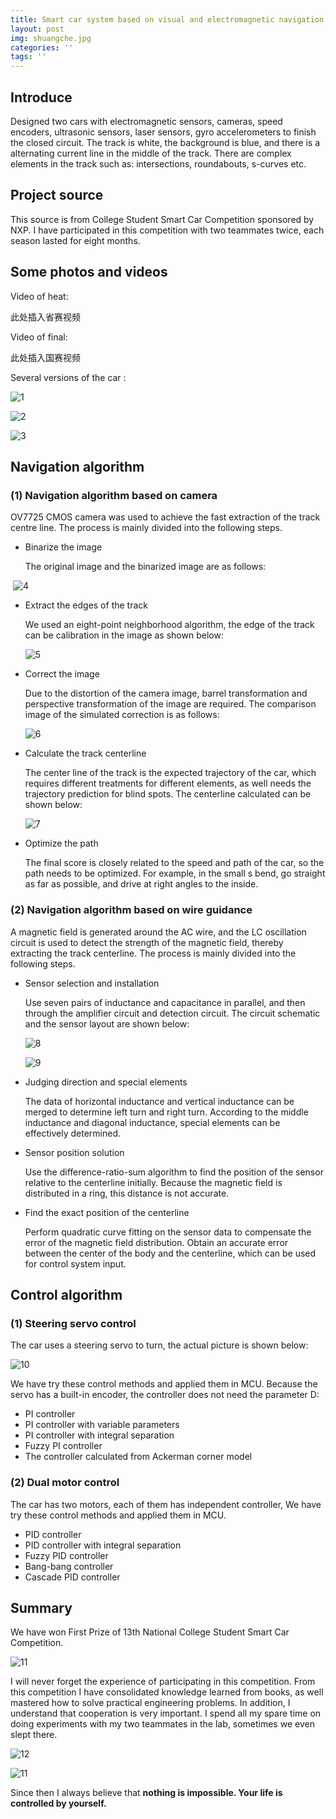 ```yaml
---
title: Smart car system based on visual and electromagnetic navigation
layout: post
img: shuangche.jpg
categories: ''
tags: ''
---
```

## Introduce
Designed two cars with electromagnetic sensors, cameras, speed encoders, ultrasonic sensors, laser sensors, gyro accelerometers to finish the closed circuit.  The track is white, the background is blue, and there is a  alternating current line in the middle of the track. There are complex elements in the track such as: intersections, roundabouts, s-curves etc. 

## Project source

This source is from College Student Smart Car Competition  sponsored by NXP. I have participated in this competition with two teammates twice, each season lasted for eight months.

## Some photos and videos

Video of  heat:

此处插入省赛视频

Video of  final:

此处插入国赛视频

Several versions of the car :

![1]({{site.baseurl}}/assets/img/a.jpg)

![2]({{site.baseurl}}/assets/img/b.jpg)

![3]({{site.baseurl}}/assets/img/c.jpg)

## Navigation algorithm

### (1)  Navigation algorithm based on camera

OV7725 CMOS camera was used to achieve the fast extraction of the track centre line. The process is mainly divided into the following steps.

- Binarize the image

  The original image and the binarized image are as follows:

​       ![4]({{site.baseurl}}/assets/img/d.PNG)

- Extract the edges of the track

  We used an eight-point neighborhood algorithm, the edge of the track can be  calibration in the image as shown below:

  ![5]({{site.baseurl}}/assets/img/e.png)

- Correct the image

  Due to the distortion of the camera image, barrel transformation and perspective transformation of the image are required. The comparison image of the simulated correction is as follows:

  ![6]({{site.baseurl}}/assets/img/f.jpg)

- Calculate the track centerline

  The center line of the track is the expected trajectory of the car, which requires different treatments for different elements, as well needs the trajectory prediction for blind spots. The centerline calculated can be shown below:

  ![7]({{site.baseurl}}/assets/img/g.png)

- Optimize the path

  The final score is closely related to the speed and path of the car, so the path needs to be optimized. For example, in the small s bend, go straight as far as possible, and drive at right angles to the inside.

### (2) Navigation algorithm based on wire guidance

A magnetic field is generated around the AC wire, and the LC oscillation circuit is used to detect the strength of the magnetic field, thereby extracting the track centerline. The process is mainly divided into the following steps.

- Sensor selection and installation

  Use seven pairs of inductance and capacitance in parallel, and then through the amplifier circuit and detection circuit. The circuit schematic and the sensor layout are shown below:

  ![8]({{site.baseurl}}/assets/img/h.PNG)

  ![9]({{site.baseurl}}/assets/img/i.PNG)

- Judging direction and special elements

  The data of horizontal inductance and vertical inductance can be merged to determine left turn and right turn. According to the middle inductance and diagonal inductance, special elements can be effectively determined.

- Sensor position solution

  Use the difference-ratio-sum algorithm to find the position of the sensor relative to the centerline initially. Because the magnetic field is distributed in a ring, this distance is not accurate.

- Find the exact position of the centerline

  Perform quadratic curve fitting on the sensor data to compensate the error of the magnetic field distribution. Obtain an accurate error between the center of the body and the centerline, which can be used for control system input.

## Control algorithm

### (1)  Steering servo control

The car uses a steering servo to turn, the actual picture is shown below:

![10]({{site.baseurl}}/assets/img/j.PNG)

We have try these control methods and applied them in MCU. Because the servo has a built-in encoder, the controller does not need the parameter D:

- PI controller
- PI controller with variable parameters 
- PI controller with integral separation
- Fuzzy PI controller
- The controller calculated from Ackerman corner model 

### (2)  Dual motor control

The car has two motors, each of them has independent controller, We have try these control methods and applied them in MCU.

- PID controller
- PID controller with integral separation
- Fuzzy PID controller
- Bang-bang controller
- Cascade PID controller

## Summary

We have won First Prize of 13th National College Student Smart Car Competition.

![11]({{site.baseurl}}/assets/img/m.jpg)

 I will never forget the experience of participating in this competition. From this competition I have consolidated knowledge learned from books, as well mastered how to solve practical engineering problems. In addition, I understand that cooperation is very important. I spend all my spare time on doing experiments with my two teammates in the lab, sometimes we even slept there.

![12]({{site.baseurl}}/assets/img/k.jpg)

![11]({{site.baseurl}}/assets/img/l.jpg)

Since then I always believe that **nothing is impossible. Your life is controlled by yourself.**






